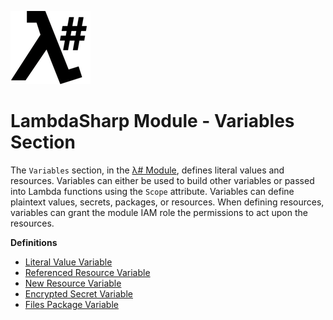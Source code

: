 ![λ#](LambdaSharp_v2_small.png)

# LambdaSharp Module - Variables Section

The `Variables` section, in the [λ# Module](Module.md), defines literal values and resources. Variables can either be used to build other variables or passed into Lambda functions using the `Scope` attribute. Variables can define plaintext values, secrets, packages, or resources. When defining resources, variables can grant the module IAM role the permissions to act upon the resources.

__Definitions__
* [Literal Value Variable](Module-Var-Value.md)
* [Referenced Resource Variable](Module-Var-ExistingResource.md)
* [New Resource Variable](Module-Var-NewResource.md)
* [Encrypted Secret Variable](Module-Var-Secret.md)
* [Files Package Variable](Module-Package.md)

